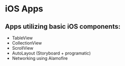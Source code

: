 # iOS Apps

## Apps utilizing basic iOS components: 
  - TableView
  - CollectionView
  - ScrollView 
  - AutoLayout (Storyboard + programatic)
  - Networking using Alamofire

